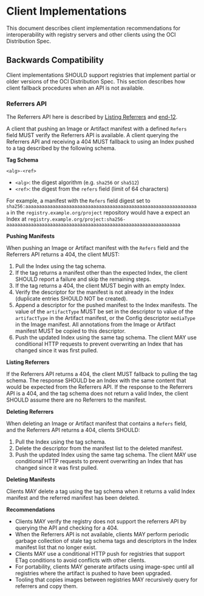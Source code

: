 # Client Implementations

This document describes client implementation recommendations for interoperability with registry servers and other clients using the OCI Distribution Spec.

## Backwards Compatibility

Client implementations SHOULD support registries that implement partial or older versions of the OCI Distribution Spec.
This section describes how client fallback procedures when an API is not available.

### Referrers API

The Referrers API here is described by [Listing Referrers](spec.md#listing-referrers) and [end-12](spec.md#endpoints).

A client that pushing an Image or Artifact manifest with a defined `Refers` field MUST verify the Referrers API is available.
A client querying the Referrers API and receiving a 404 MUST fallback to using an Index pushed to a tag described by the following schema.

**Tag Schema**

```text
<alg>-<ref>
```

- `<alg>`: the digest algorithm (e.g. `sha256` or `sha512`)
- `<ref>`: the digest from the `refers` field (limit of 64 characters)

For example, a manifest with the `Refers` field digest set to `sha256:aaaaaaaaaaaaaaaaaaaaaaaaaaaaaaaaaaaaaaaaaaaaaaaaaaaaaaaaaaaaaaaa` in the `registry.example.org/project` repository would have a expect an Index at `registry.example.org/project:sha256-aaaaaaaaaaaaaaaaaaaaaaaaaaaaaaaaaaaaaaaaaaaaaaaaaaaaaaaaaaaaaaaa`

**Pushing Manifests**

When pushing an Image or Artifact manifest with the `Refers` field and the Referrers API returns a 404, the client MUST:

1. Pull the Index using the tag schema.
1. If the tag returns a manifest other than the expected Index, the client SHOULD report a failure and skip the remaining steps.
1. If the tag returns a 404, the client MUST begin with an empty Index.
1. Verify the descriptor for the manifest is not already in the Index (duplicate entries SHOULD NOT be created).
1. Append a descriptor for the pushed manifest to the Index manifests.
   The value of the `artifactType` MUST be set in the descriptor to value of the `artifactType` in the Artifact manifest, or the Config descriptor `mediaType` in the Image manifest.
   All annotations from the Image or Artifact manifest MUST be copied to this descriptor.
1. Push the updated Index using the same tag schema.
   The client MAY use conditional HTTP requests to prevent overwriting an Index that has changed since it was first pulled.

**Listing Referrers**

If the Referrers API returns a 404, the client MUST fallback to pulling the tag schema.
The response SHOULD be an Index with the same content that would be expected from the Referrers API.
If the response to the Referrers API is a 404, and the tag schema does not return a valid Index, the client SHOULD assume there are no Referrers to the manifest.

**Deleting Referrers**

When deleting an Image or Artifact manifest that contains a `Refers` field, and the Referrers API returns a 404, clients SHOULD:

1. Pull the Index using the tag schema.
1. Delete the descriptor from the manifest list to the deleted manifest.
1. Push the updated Index using the same tag schema.
   The client MAY use conditional HTTP requests to prevent overwriting an Index that has changed since it was first pulled.

**Deleting Manifests**

Clients MAY delete a tag using the tag schema when it returns a valid Index manifest and the referred manifest has been deleted.

**Recommendations**

- Clients MAY verify the registry does not support the referrers API by querying the API and checking for a 404.
- When the Referrers API is not available, clients MAY perform periodic garbage collection of stale tag schema tags and descriptors in the Index manifest list that no longer exist.
- Clients MAY use a conditional HTTP push for registries that support ETag conditions to avoid conflicts with other clients.
- For portability, clients MAY generate artifacts using image-spec until all registries where the artifact is pushed to have been upgraded.
- Tooling that copies images between registries MAY recursively query for referrers and copy them.

